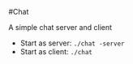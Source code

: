 #Chat

A simple chat server and client

- Start as server: `./chat -server`
- Start as client: `./chat`